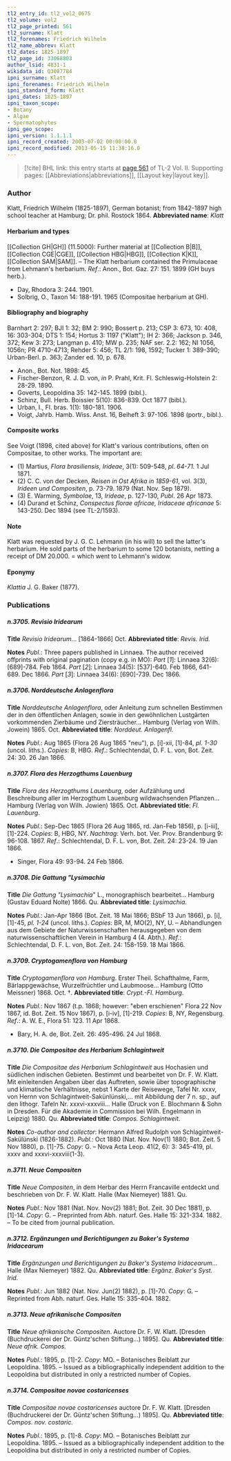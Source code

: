 ```yaml
---
tl2_entry_id: tl2_vol2_0675
tl2_volume: vol2
tl2_page_printed: 561
tl2_surname: Klatt
tl2_forenames: Friedrich Wilhelm
tl2_name_abbrev: Klatt
tl2_dates: 1825-1897
tl2_page_id: 33068803
author_lsid: 4831-1
wikidata_id: Q3087784
ipni_surname: Klatt
ipni_forenames: Friedrich Wilhelm
ipni_standard_form: Klatt
ipni_dates: 1825-1897
ipni_taxon_scope: 
- Botany
- Algae
- Spermatophytes
ipni_geo_scope: 
ipni_version: 1.1.1.1
ipni_record_created: 2003-07-02 00:00:00.0
ipni_record_modified: 2013-05-15 11:38:16.0
---
```



> [!cite] BHL link: this entry starts at [page 561](https://www.biodiversitylibrary.org/page/33068803) of TL-2 Vol. II.
> Supporting pages: [[Abbreviations|abbreviations]], [[Layout key|layout key]].

### Author

Klatt, Friedrich Wilhelm (1825-1897), German botanist; from 1842-1897 high school teacher at Hamburg; Dr. phil. Rostock 1864. 
**Abbreviated name**: *Klatt*

#### Herbarium and types

[[Collection GH|GH]] (11.5000): Further material at [[Collection B|B]], [[Collection CGE|CGE]], [[Collection HBG|HBG]], [[Collection K|K]], [[Collection SAM|SAM]]. – The Klatt herbarium contained the Primulaceae from Lehmann's herbarium.
*Ref*.: Anon., Bot. Gaz. 27: 151. 1899 (GH buys herb.).
- Day, Rhodora 3: 244. 1901.
- Solbrig, O., Taxon 14: 188-191. 1965 (Compositae herbarium at GH).

#### Bibliography and biography

Barnhart 2: 297; BJI 1: 32; BM 2: 990; Bossert p. 213; CSP 3: 673, 10: 408, 16: 303-304; DTS 1: 154; Hortus 3: 1197 ("Klatt"); IH 2: 366; Jackson p. 346, 372; Kew 3: 273; Langman p. 410; MW p. 235; NAF ser. 2.2: 162; NI 1056, 1056n; PR 4710-4713; Rehder 5: 456; TL 2/1: 198, 1592; Tucker 1: 389-390; Urban-Berl. p. 363; Zander ed. 10, p. 678.
- Anon., Bot. Not. 1898: 45.
- Fischer-Benzon, R. J. D. von, *in* P. Prahl, Krit. Fl. Schleswig-Holstein 2: 28-29. 1890.
- Goverts, Leopoldina 35: 142-145. 1899 (bibl.).
- Schinz, Bull. Herb. Boissier 5(10): 836-839. Oct 1877 (bibl.).
- Urban, I., Fl. bras. 1(1): 180-181. 1906.
- Voigt, Jahrb. Hamb. Wiss. Anst. 16, Beiheft 3: 97-106. 1898 (portr., bibl.).

#### Composite works

See Voigt (1898, cited above) for Klatt's various contributions, often on Compositae, to other works. The important are:
- (1) Martius, *Flora brasiliensis, Irideae*, 3(1): 509-548, *pl. 64-71.* 1 Jul 1871.
- (2) C. C. von der Decken, *Reisen in Ost Afrika in 1859-61*, vol. 3(3), *Irideen und Compositen*, p. 73-79. 1879 (Nat. Nov. Sep 1879).
- (3) E. Warming, *Symbolae*, 13, *Irideae*, p. 127-130, *Publ*. 26 Apr 1873.
- (4) Durand et Schinz, *Conspectus florae africae, Iridaceae africanae* 5: 143-250. Dec 1894 (see TL-2/1593).

#### Note

Klatt was requested by J. G. C. Lehmann (in his will) to sell the latter's herbarium. He sold parts of the herbarium to some 120 botanists, netting a receipt of DM 20.000. = which went to Lehmann's widow.

#### Eponymy

*Klattia* J. G. Baker (1877).

### Publications

##### n.3705. Revisio Iridearum

**Title**
*Revisio Iridearum*... \[1864-1866\] Oct.
**Abbreviated title**: *Revis. Irid.*

**Notes**
*Publ*.: Three papers published in Linnaea. The author received offprints with original pagination (copy e.g. in MO):
*Part* \[*1*\]: Linnaea 32(6): \[689\]-784. Feb 1864.
*Part* \[*2*\]: Linnaea 34(5): \[537\]-640. Feb 1866, 641-689. Dec 1866.
*Part* \[*3*\]: Linnaea 34(6): \[690\]-739. Dec 1866.

##### n.3706. Norddeutsche Anlagenflora

**Title**
*Norddeutsche Anlagenflora*, oder Anleitung zum schnellen Bestimmen der in den öffentlichen Anlagen, sowie in den gewöhnlichen Lustgärten vorkommenden Zierbäume und Ziersträucher... Hamburg (Verlag von Wilh. Jowein) 1865. Oct.
**Abbreviated title**: *Norddeut. Anlagenfl.*

**Notes**
*Publ*.: Aug 1865 (Flora 26 Aug 1865 "neu"), p. \[i\]-xii, \[1\]-84, *pl. 1-30* (uncol. liths.). *Copies*: B, HBG.
*Ref*.: Schlechtendal, D. F. L. von, Bot. Zeit. 24: 30. 26 Jan 1866.

##### n.3707. Flora des Herzogthums Lauenburg

**Title**
*Flora des Herzogthums Lauenburg*, oder Aufzählung und Beschreibung aller im Herzogthum Lauenburg wildwachsenden Pflanzen... Hamburg (Verlag von Wilh. Jowien) 1865. Oct.
**Abbreviated title**: *Fl. Lauenburg*.

**Notes**
*Publ*.: Sep-Dec 1865 (Flora 26 Aug 1865, rd. Jan-Feb 1856), p. \[i-iii\], \[1\]-224. *Copies*: B, HBG, NY.
*Nachtrag*: Verh. bot. Ver. Prov. Brandenburg 9: 96-108. 1867.
*Ref*.: Schlechtendal, D. F. L. von, Bot. Zeit. 24: 23-24. 19 Jan 1866.
- Singer, Flora 49: 93-94. 24 Feb 1866.

##### n.3708. Die Gattung "Lysimachia

**Title**
*Die Gattung "Lysimachia*" L., monographisch bearbeitet... Hamburg (Gustav Eduard Nolte) 1866. Qu.
**Abbreviated title**: *Lysimachia*.

**Notes**
*Publ*.: Jan-Apr 1866 (Bot. Zeit. 18 Mai 1866; BSbF 13 Jun 1866), p. \[i\], \[1\]-45, *pl. 1-24* (uncol. liths.). *Copies*: BR, M, MO(2), NY, U. – Abhandlungen aus dem Gebiete der Naturwissenschaften herausgegeben von dem naturwissenschaftlichen Verein in Hamburg 4 (4. Abth.).
*Ref*.: Schlechtendal, D. F. L. von, Bot. Zeit. 24: 158-159. 18 Mai 1866.

##### n.3709. Cryptogamenflora von Hamburg

**Title**
*Cryptogamenflora von Hamburg*. Erster Theil. Schafthalme, Farm, Bärlappgewächse, Wurzelfrüchtler und Laubmoose... Hamburg (Otto Meissner) 1868. Oct. †.
**Abbreviated title**: *Crypt.-Fl. Hamburg*.

**Notes**
*Publ*.: Nov 1867 (t.p. 1868; however: "eben erschienen" Flora 22 Nov 1867, id. Bot. Zeit. 15 Nov 1867), p. \[i-iv\], \[1\]-219. *Copies*: B, NY, Regensburg.
*Ref*.: A. W. E., Flora 51: 123. 11 Apr 1868.
- Bary, H. A. de, Bot. Zeit. 26: 495-496. 24 Jul 1868.

##### n.3710. Die Compositae des Herbarium Schlagintweit

**Title**
*Die Compositae des Herbarium Schlagintweit* aus Hochasien und südlichen indischen Gebieten. Bestimmt und bearbeitet von Dr. F. W. Klatt. Mit einleitenden Angaben über das Auftreten, sowie über topographische und klimatische Verhältnisse, nebst 1 Karte der Reisewege, Tafel Nr. xxxv, von Hernn von Schlagintweit-Sakünlünski,... mit Abbildung der 7 n. sp., auf den lithogr. Tafeln Nr. xxxvi-xxxviii... Halle (Druck von E. Blochmann & Sohn in Dresden. Für die Akademie in Commission bei Wilh. Engelmann in Leipzig) 1880. Qu.
**Abbreviated title**: *Compos. Schlagintweit*.

**Notes**
*Co-author and collector*: Hermann Alfred Rudolph von Schlagintweit-Sakülünski (1826-1882).
*Publ*.: Oct 1880 (Nat. Nov. Nov(1) 1880; Bot. Zeit. 5 Nov 1880), p. \[1\]-75. *Copy*: G. – Nova Acta Leop. 41(2, 6): 3: 345-419, pl. xxxv and xxxvi-xxxviii(1-3).

##### n.3711. Neue Compositen

**Title**
*Neue Compositen*, in dem Herbar des Herrn Francaville entdeckt und beschrieben von Dr. F. W. Klatt. Halle (Max Niemeyer) 1881. Qu.

**Notes**
*Publ*.: Nov 1881 (Nat. Nov. Nov(2) 1881; Bot. Zeit. 30 Dec 1881), p. \[1\]-14. *Copy*: G. – Preprinted from Abh. naturf. Ges. Halle 15: 321-334. 1882. – To be cited from journal publication.

##### n.3712. Ergänzungen und Berichtigungen zu Baker's Systema Iridacearum

**Title**
*Ergänzungen und Berichtigungen zu Baker's Systema Iridacearum*... Halle (Max Niemeyer) 1882. Qu.
**Abbreviated title**: *Ergänz. Baker's Syst. Irid.*

**Notes**
*Publ*.: Jun 1882 (Nat. Nov. Jun(2) 1882), p. \[1\]-70. *Copy*: G. – Reprinted from Abh. naturf. Ges. Halle 15: 335-404. 1882.

##### n.3713. Neue afrikanische Compositen

**Title**
*Neue afrikanische Compositen*. Auctore Dr. F. W. Klatt. \[Dresden (Buchdruckerei der Dr. Güntz'schen Stiftung...) 1895\]. Qu.
**Abbreviated title**: *Neue afrik. Compos.*

**Notes**
*Publ*.: 1895, p. \[1\]-2. *Copy*: MO. – Botanisches Beiblatt zur Leopoldina. 1895. – Issued as a bibliographically independent addition to the Leopoldina but distributed in only a restricted number of Copies.

##### n.3714. Compositae novae costaricenses

**Title**
*Compositae novae costaricenses* auctore Dr. F. W. Klatt. \[Dresden (Buchdruckerei der Dr. Güntz'schen Stiftung...) 1895\]. Qu.
**Abbreviated title**: *Compos. nov. costaric.*

**Notes**
*Publ*.: 1895, p. \[1\]-8. *Copy*: MO. – Botanisches Beiblatt zur Leopoldina. 1895. – Issued as a bibliographically independent addition to the Leopoldina but distributed in only a restricted number of Copies.

